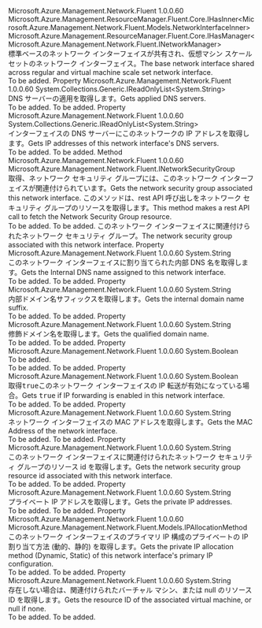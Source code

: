 <Type Name="INetworkInterfaceBase" FullName="Microsoft.Azure.Management.Network.Fluent.INetworkInterfaceBase">
  <TypeSignature Language="C#" Value="public interface INetworkInterfaceBase : Microsoft.Azure.Management.ResourceManager.Fluent.Core.IHasInner&lt;Microsoft.Azure.Management.Network.Fluent.Models.NetworkInterfaceInner&gt;, Microsoft.Azure.Management.ResourceManager.Fluent.Core.IHasManager&lt;Microsoft.Azure.Management.Network.Fluent.INetworkManager&gt;" />
  <TypeSignature Language="ILAsm" Value=".class public interface auto ansi abstract INetworkInterfaceBase implements class Microsoft.Azure.Management.ResourceManager.Fluent.Core.IHasInner`1&lt;class Microsoft.Azure.Management.Network.Fluent.Models.NetworkInterfaceInner&gt;, class Microsoft.Azure.Management.ResourceManager.Fluent.Core.IHasManager`1&lt;class Microsoft.Azure.Management.Network.Fluent.INetworkManager&gt;" />
  <TypeSignature Language="DocId" Value="T:Microsoft.Azure.Management.Network.Fluent.INetworkInterfaceBase" />
  <TypeSignature Language="VB.NET" Value="Public Interface INetworkInterfaceBase&#xA;Implements IHasInner(Of NetworkInterfaceInner), IHasManager(Of INetworkManager)" />
  <TypeSignature Language="F#" Value="type INetworkInterfaceBase = interface&#xA;    interface IHasManager&lt;INetworkManager&gt;&#xA;    interface IHasInner&lt;NetworkInterfaceInner&gt;" />
  <AssemblyInfo>
    <AssemblyName>Microsoft.Azure.Management.Network.Fluent</AssemblyName>
    <AssemblyVersion>1.0.0.60</AssemblyVersion>
  </AssemblyInfo>
  <Interfaces>
    <Interface>
      <InterfaceName>Microsoft.Azure.Management.ResourceManager.Fluent.Core.IHasInner&lt;Microsoft.Azure.Management.Network.Fluent.Models.NetworkInterfaceInner&gt;</InterfaceName>
    </Interface>
    <Interface>
      <InterfaceName>Microsoft.Azure.Management.ResourceManager.Fluent.Core.IHasManager&lt;Microsoft.Azure.Management.Network.Fluent.INetworkManager&gt;</InterfaceName>
    </Interface>
  </Interfaces>
  <Docs>
    <summary>
            <span data-ttu-id="915f3-101">標準ベースのネットワーク インターフェイスが共有され、仮想マシン スケール セットのネットワーク インターフェイス。</span><span class="sxs-lookup"><span data-stu-id="915f3-101">The base network interface shared across regular and virtual machine scale set network interface.</span></span>
            </summary>
    <remarks>To be added.</remarks>
  </Docs>
  <Members>
    <Member MemberName="AppliedDnsServers">
      <MemberSignature Language="C#" Value="public System.Collections.Generic.IReadOnlyList&lt;string&gt; AppliedDnsServers { get; }" />
      <MemberSignature Language="ILAsm" Value=".property instance class System.Collections.Generic.IReadOnlyList`1&lt;string&gt; AppliedDnsServers" />
      <MemberSignature Language="DocId" Value="P:Microsoft.Azure.Management.Network.Fluent.INetworkInterfaceBase.AppliedDnsServers" />
      <MemberSignature Language="VB.NET" Value="Public ReadOnly Property AppliedDnsServers As IReadOnlyList(Of String)" />
      <MemberSignature Language="F#" Value="member this.AppliedDnsServers : System.Collections.Generic.IReadOnlyList&lt;string&gt;" Usage="Microsoft.Azure.Management.Network.Fluent.INetworkInterfaceBase.AppliedDnsServers" />
      <MemberType>Property</MemberType>
      <AssemblyInfo>
        <AssemblyName>Microsoft.Azure.Management.Network.Fluent</AssemblyName>
        <AssemblyVersion>1.0.0.60</AssemblyVersion>
      </AssemblyInfo>
      <ReturnValue>
        <ReturnType>System.Collections.Generic.IReadOnlyList&lt;System.String&gt;</ReturnType>
      </ReturnValue>
      <Docs>
        <summary>
            <span data-ttu-id="915f3-102">DNS サーバーの適用を取得します。</span><span class="sxs-lookup"><span data-stu-id="915f3-102">Gets applied DNS servers.</span></span>
            </summary>
        <value>To be added.</value>
        <remarks>To be added.</remarks>
      </Docs>
    </Member>
    <Member MemberName="DnsServers">
      <MemberSignature Language="C#" Value="public System.Collections.Generic.IReadOnlyList&lt;string&gt; DnsServers { get; }" />
      <MemberSignature Language="ILAsm" Value=".property instance class System.Collections.Generic.IReadOnlyList`1&lt;string&gt; DnsServers" />
      <MemberSignature Language="DocId" Value="P:Microsoft.Azure.Management.Network.Fluent.INetworkInterfaceBase.DnsServers" />
      <MemberSignature Language="VB.NET" Value="Public ReadOnly Property DnsServers As IReadOnlyList(Of String)" />
      <MemberSignature Language="F#" Value="member this.DnsServers : System.Collections.Generic.IReadOnlyList&lt;string&gt;" Usage="Microsoft.Azure.Management.Network.Fluent.INetworkInterfaceBase.DnsServers" />
      <MemberType>Property</MemberType>
      <AssemblyInfo>
        <AssemblyName>Microsoft.Azure.Management.Network.Fluent</AssemblyName>
        <AssemblyVersion>1.0.0.60</AssemblyVersion>
      </AssemblyInfo>
      <ReturnValue>
        <ReturnType>System.Collections.Generic.IReadOnlyList&lt;System.String&gt;</ReturnType>
      </ReturnValue>
      <Docs>
        <summary>
            <span data-ttu-id="915f3-103">インターフェイスの DNS サーバーにこのネットワークの IP アドレスを取得します。</span><span class="sxs-lookup"><span data-stu-id="915f3-103">Gets IP addresses of this network interface's DNS servers.</span></span>
            </summary>
        <value>To be added.</value>
        <remarks>To be added.</remarks>
      </Docs>
    </Member>
    <Member MemberName="GetNetworkSecurityGroup">
      <MemberSignature Language="C#" Value="public Microsoft.Azure.Management.Network.Fluent.INetworkSecurityGroup GetNetworkSecurityGroup ();" />
      <MemberSignature Language="ILAsm" Value=".method public hidebysig newslot virtual instance class Microsoft.Azure.Management.Network.Fluent.INetworkSecurityGroup GetNetworkSecurityGroup() cil managed" />
      <MemberSignature Language="DocId" Value="M:Microsoft.Azure.Management.Network.Fluent.INetworkInterfaceBase.GetNetworkSecurityGroup" />
      <MemberSignature Language="VB.NET" Value="Public Function GetNetworkSecurityGroup () As INetworkSecurityGroup" />
      <MemberSignature Language="F#" Value="abstract member GetNetworkSecurityGroup : unit -&gt; Microsoft.Azure.Management.Network.Fluent.INetworkSecurityGroup" Usage="iNetworkInterfaceBase.GetNetworkSecurityGroup " />
      <MemberType>Method</MemberType>
      <AssemblyInfo>
        <AssemblyName>Microsoft.Azure.Management.Network.Fluent</AssemblyName>
        <AssemblyVersion>1.0.0.60</AssemblyVersion>
      </AssemblyInfo>
      <ReturnValue>
        <ReturnType>Microsoft.Azure.Management.Network.Fluent.INetworkSecurityGroup</ReturnType>
      </ReturnValue>
      <Parameters />
      <Docs>
        <summary>
            <span data-ttu-id="915f3-104">取得、ネットワーク セキュリティ グループには、このネットワーク インターフェイスが関連付けられています。</span><span class="sxs-lookup"><span data-stu-id="915f3-104">Gets the network security group associated this network interface.</span></span>
            <span data-ttu-id="915f3-105">このメソッドは、rest API 呼び出しをネットワーク セキュリティ グループのリソースを取得します。</span><span class="sxs-lookup"><span data-stu-id="915f3-105">This method makes a rest API call to fetch the Network Security Group resource.</span></span>
            </summary>
        <returns>To be added.</returns>
        <remarks>To be added.</remarks>
        <return><span data-ttu-id="915f3-106">このネットワーク インターフェイスに関連付けられたネットワーク セキュリティ グループ。</span><span class="sxs-lookup"><span data-stu-id="915f3-106">The network security group associated with this network interface.</span></span></return>
      </Docs>
    </Member>
    <Member MemberName="InternalDnsNameLabel">
      <MemberSignature Language="C#" Value="public string InternalDnsNameLabel { get; }" />
      <MemberSignature Language="ILAsm" Value=".property instance string InternalDnsNameLabel" />
      <MemberSignature Language="DocId" Value="P:Microsoft.Azure.Management.Network.Fluent.INetworkInterfaceBase.InternalDnsNameLabel" />
      <MemberSignature Language="VB.NET" Value="Public ReadOnly Property InternalDnsNameLabel As String" />
      <MemberSignature Language="F#" Value="member this.InternalDnsNameLabel : string" Usage="Microsoft.Azure.Management.Network.Fluent.INetworkInterfaceBase.InternalDnsNameLabel" />
      <MemberType>Property</MemberType>
      <AssemblyInfo>
        <AssemblyName>Microsoft.Azure.Management.Network.Fluent</AssemblyName>
        <AssemblyVersion>1.0.0.60</AssemblyVersion>
      </AssemblyInfo>
      <ReturnValue>
        <ReturnType>System.String</ReturnType>
      </ReturnValue>
      <Docs>
        <summary>
            <span data-ttu-id="915f3-107">このネットワーク インターフェイスに割り当てられた内部 DNS 名を取得します。</span><span class="sxs-lookup"><span data-stu-id="915f3-107">Gets the Internal DNS name assigned to this network interface.</span></span>
            </summary>
        <value>To be added.</value>
        <remarks>To be added.</remarks>
      </Docs>
    </Member>
    <Member MemberName="InternalDomainNameSuffix">
      <MemberSignature Language="C#" Value="public string InternalDomainNameSuffix { get; }" />
      <MemberSignature Language="ILAsm" Value=".property instance string InternalDomainNameSuffix" />
      <MemberSignature Language="DocId" Value="P:Microsoft.Azure.Management.Network.Fluent.INetworkInterfaceBase.InternalDomainNameSuffix" />
      <MemberSignature Language="VB.NET" Value="Public ReadOnly Property InternalDomainNameSuffix As String" />
      <MemberSignature Language="F#" Value="member this.InternalDomainNameSuffix : string" Usage="Microsoft.Azure.Management.Network.Fluent.INetworkInterfaceBase.InternalDomainNameSuffix" />
      <MemberType>Property</MemberType>
      <AssemblyInfo>
        <AssemblyName>Microsoft.Azure.Management.Network.Fluent</AssemblyName>
        <AssemblyVersion>1.0.0.60</AssemblyVersion>
      </AssemblyInfo>
      <ReturnValue>
        <ReturnType>System.String</ReturnType>
      </ReturnValue>
      <Docs>
        <summary>
            <span data-ttu-id="915f3-108">内部ドメイン名サフィックスを取得します。</span><span class="sxs-lookup"><span data-stu-id="915f3-108">Gets the internal domain name suffix.</span></span>
            </summary>
        <value>To be added.</value>
        <remarks>To be added.</remarks>
      </Docs>
    </Member>
    <Member MemberName="InternalFqdn">
      <MemberSignature Language="C#" Value="public string InternalFqdn { get; }" />
      <MemberSignature Language="ILAsm" Value=".property instance string InternalFqdn" />
      <MemberSignature Language="DocId" Value="P:Microsoft.Azure.Management.Network.Fluent.INetworkInterfaceBase.InternalFqdn" />
      <MemberSignature Language="VB.NET" Value="Public ReadOnly Property InternalFqdn As String" />
      <MemberSignature Language="F#" Value="member this.InternalFqdn : string" Usage="Microsoft.Azure.Management.Network.Fluent.INetworkInterfaceBase.InternalFqdn" />
      <MemberType>Property</MemberType>
      <AssemblyInfo>
        <AssemblyName>Microsoft.Azure.Management.Network.Fluent</AssemblyName>
        <AssemblyVersion>1.0.0.60</AssemblyVersion>
      </AssemblyInfo>
      <ReturnValue>
        <ReturnType>System.String</ReturnType>
      </ReturnValue>
      <Docs>
        <summary>
            <span data-ttu-id="915f3-109">修飾ドメイン名を取得します。</span><span class="sxs-lookup"><span data-stu-id="915f3-109">Gets the qualified domain name.</span></span>
            </summary>
        <value>To be added.</value>
        <remarks>To be added.</remarks>
      </Docs>
    </Member>
    <Member MemberName="IsAcceleratedNetworkingEnabled">
      <MemberSignature Language="C#" Value="public bool IsAcceleratedNetworkingEnabled { get; }" />
      <MemberSignature Language="ILAsm" Value=".property instance bool IsAcceleratedNetworkingEnabled" />
      <MemberSignature Language="DocId" Value="P:Microsoft.Azure.Management.Network.Fluent.INetworkInterfaceBase.IsAcceleratedNetworkingEnabled" />
      <MemberSignature Language="VB.NET" Value="Public ReadOnly Property IsAcceleratedNetworkingEnabled As Boolean" />
      <MemberSignature Language="F#" Value="member this.IsAcceleratedNetworkingEnabled : bool" Usage="Microsoft.Azure.Management.Network.Fluent.INetworkInterfaceBase.IsAcceleratedNetworkingEnabled" />
      <MemberType>Property</MemberType>
      <AssemblyInfo>
        <AssemblyName>Microsoft.Azure.Management.Network.Fluent</AssemblyName>
        <AssemblyVersion>1.0.0.60</AssemblyVersion>
      </AssemblyInfo>
      <ReturnValue>
        <ReturnType>System.Boolean</ReturnType>
      </ReturnValue>
      <Docs>
        <summary>To be added.</summary>
        <value>To be added.</value>
        <remarks>To be added.</remarks>
      </Docs>
    </Member>
    <Member MemberName="IsIPForwardingEnabled">
      <MemberSignature Language="C#" Value="public bool IsIPForwardingEnabled { get; }" />
      <MemberSignature Language="ILAsm" Value=".property instance bool IsIPForwardingEnabled" />
      <MemberSignature Language="DocId" Value="P:Microsoft.Azure.Management.Network.Fluent.INetworkInterfaceBase.IsIPForwardingEnabled" />
      <MemberSignature Language="VB.NET" Value="Public ReadOnly Property IsIPForwardingEnabled As Boolean" />
      <MemberSignature Language="F#" Value="member this.IsIPForwardingEnabled : bool" Usage="Microsoft.Azure.Management.Network.Fluent.INetworkInterfaceBase.IsIPForwardingEnabled" />
      <MemberType>Property</MemberType>
      <AssemblyInfo>
        <AssemblyName>Microsoft.Azure.Management.Network.Fluent</AssemblyName>
        <AssemblyVersion>1.0.0.60</AssemblyVersion>
      </AssemblyInfo>
      <ReturnValue>
        <ReturnType>System.Boolean</ReturnType>
      </ReturnValue>
      <Docs>
        <summary>
            <span data-ttu-id="915f3-110">取得<tt>true</tt>このネットワーク インターフェイスの IP 転送が有効になっている場合。</span><span class="sxs-lookup"><span data-stu-id="915f3-110">Gets <tt>true</tt> if IP forwarding is enabled in this network interface.</span></span>
            </summary>
        <value>To be added.</value>
        <remarks>To be added.</remarks>
      </Docs>
    </Member>
    <Member MemberName="MacAddress">
      <MemberSignature Language="C#" Value="public string MacAddress { get; }" />
      <MemberSignature Language="ILAsm" Value=".property instance string MacAddress" />
      <MemberSignature Language="DocId" Value="P:Microsoft.Azure.Management.Network.Fluent.INetworkInterfaceBase.MacAddress" />
      <MemberSignature Language="VB.NET" Value="Public ReadOnly Property MacAddress As String" />
      <MemberSignature Language="F#" Value="member this.MacAddress : string" Usage="Microsoft.Azure.Management.Network.Fluent.INetworkInterfaceBase.MacAddress" />
      <MemberType>Property</MemberType>
      <AssemblyInfo>
        <AssemblyName>Microsoft.Azure.Management.Network.Fluent</AssemblyName>
        <AssemblyVersion>1.0.0.60</AssemblyVersion>
      </AssemblyInfo>
      <ReturnValue>
        <ReturnType>System.String</ReturnType>
      </ReturnValue>
      <Docs>
        <summary>
            <span data-ttu-id="915f3-111">ネットワーク インターフェイスの MAC アドレスを取得します。</span><span class="sxs-lookup"><span data-stu-id="915f3-111">Gets the MAC Address of the network interface.</span></span>
            </summary>
        <value>To be added.</value>
        <remarks>To be added.</remarks>
      </Docs>
    </Member>
    <Member MemberName="NetworkSecurityGroupId">
      <MemberSignature Language="C#" Value="public string NetworkSecurityGroupId { get; }" />
      <MemberSignature Language="ILAsm" Value=".property instance string NetworkSecurityGroupId" />
      <MemberSignature Language="DocId" Value="P:Microsoft.Azure.Management.Network.Fluent.INetworkInterfaceBase.NetworkSecurityGroupId" />
      <MemberSignature Language="VB.NET" Value="Public ReadOnly Property NetworkSecurityGroupId As String" />
      <MemberSignature Language="F#" Value="member this.NetworkSecurityGroupId : string" Usage="Microsoft.Azure.Management.Network.Fluent.INetworkInterfaceBase.NetworkSecurityGroupId" />
      <MemberType>Property</MemberType>
      <AssemblyInfo>
        <AssemblyName>Microsoft.Azure.Management.Network.Fluent</AssemblyName>
        <AssemblyVersion>1.0.0.60</AssemblyVersion>
      </AssemblyInfo>
      <ReturnValue>
        <ReturnType>System.String</ReturnType>
      </ReturnValue>
      <Docs>
        <summary>
            <span data-ttu-id="915f3-112">このネットワーク インターフェイスに関連付けられたネットワーク セキュリティ グループのリソース id を取得します。</span><span class="sxs-lookup"><span data-stu-id="915f3-112">Gets the network security group resource id associated with this network interface.</span></span>
            </summary>
        <value>To be added.</value>
        <remarks>To be added.</remarks>
      </Docs>
    </Member>
    <Member MemberName="PrimaryPrivateIP">
      <MemberSignature Language="C#" Value="public string PrimaryPrivateIP { get; }" />
      <MemberSignature Language="ILAsm" Value=".property instance string PrimaryPrivateIP" />
      <MemberSignature Language="DocId" Value="P:Microsoft.Azure.Management.Network.Fluent.INetworkInterfaceBase.PrimaryPrivateIP" />
      <MemberSignature Language="VB.NET" Value="Public ReadOnly Property PrimaryPrivateIP As String" />
      <MemberSignature Language="F#" Value="member this.PrimaryPrivateIP : string" Usage="Microsoft.Azure.Management.Network.Fluent.INetworkInterfaceBase.PrimaryPrivateIP" />
      <MemberType>Property</MemberType>
      <AssemblyInfo>
        <AssemblyName>Microsoft.Azure.Management.Network.Fluent</AssemblyName>
        <AssemblyVersion>1.0.0.60</AssemblyVersion>
      </AssemblyInfo>
      <ReturnValue>
        <ReturnType>System.String</ReturnType>
      </ReturnValue>
      <Docs>
        <summary>
            <span data-ttu-id="915f3-113">プライベート IP アドレスを取得します。</span><span class="sxs-lookup"><span data-stu-id="915f3-113">Gets the private IP addresses.</span></span>
            </summary>
        <value>To be added.</value>
        <remarks>To be added.</remarks>
      </Docs>
    </Member>
    <Member MemberName="PrimaryPrivateIPAllocationMethod">
      <MemberSignature Language="C#" Value="public Microsoft.Azure.Management.Network.Fluent.Models.IPAllocationMethod PrimaryPrivateIPAllocationMethod { get; }" />
      <MemberSignature Language="ILAsm" Value=".property instance class Microsoft.Azure.Management.Network.Fluent.Models.IPAllocationMethod PrimaryPrivateIPAllocationMethod" />
      <MemberSignature Language="DocId" Value="P:Microsoft.Azure.Management.Network.Fluent.INetworkInterfaceBase.PrimaryPrivateIPAllocationMethod" />
      <MemberSignature Language="VB.NET" Value="Public ReadOnly Property PrimaryPrivateIPAllocationMethod As IPAllocationMethod" />
      <MemberSignature Language="F#" Value="member this.PrimaryPrivateIPAllocationMethod : Microsoft.Azure.Management.Network.Fluent.Models.IPAllocationMethod" Usage="Microsoft.Azure.Management.Network.Fluent.INetworkInterfaceBase.PrimaryPrivateIPAllocationMethod" />
      <MemberType>Property</MemberType>
      <AssemblyInfo>
        <AssemblyName>Microsoft.Azure.Management.Network.Fluent</AssemblyName>
        <AssemblyVersion>1.0.0.60</AssemblyVersion>
      </AssemblyInfo>
      <ReturnValue>
        <ReturnType>Microsoft.Azure.Management.Network.Fluent.Models.IPAllocationMethod</ReturnType>
      </ReturnValue>
      <Docs>
        <summary>
            <span data-ttu-id="915f3-114">このネットワーク インターフェイスのプライマリ IP 構成のプライベートの IP 割り当て方法 (動的、静的) を取得します。</span><span class="sxs-lookup"><span data-stu-id="915f3-114">Gets the private IP allocation method (Dynamic, Static) of this network interface's primary IP configuration.</span></span>
            </summary>
        <value>To be added.</value>
        <remarks>To be added.</remarks>
      </Docs>
    </Member>
    <Member MemberName="VirtualMachineId">
      <MemberSignature Language="C#" Value="public string VirtualMachineId { get; }" />
      <MemberSignature Language="ILAsm" Value=".property instance string VirtualMachineId" />
      <MemberSignature Language="DocId" Value="P:Microsoft.Azure.Management.Network.Fluent.INetworkInterfaceBase.VirtualMachineId" />
      <MemberSignature Language="VB.NET" Value="Public ReadOnly Property VirtualMachineId As String" />
      <MemberSignature Language="F#" Value="member this.VirtualMachineId : string" Usage="Microsoft.Azure.Management.Network.Fluent.INetworkInterfaceBase.VirtualMachineId" />
      <MemberType>Property</MemberType>
      <AssemblyInfo>
        <AssemblyName>Microsoft.Azure.Management.Network.Fluent</AssemblyName>
        <AssemblyVersion>1.0.0.60</AssemblyVersion>
      </AssemblyInfo>
      <ReturnValue>
        <ReturnType>System.String</ReturnType>
      </ReturnValue>
      <Docs>
        <summary>
            <span data-ttu-id="915f3-115">存在しない場合は、関連付けられたバーチャル マシン、または null のリソース ID を取得します。</span><span class="sxs-lookup"><span data-stu-id="915f3-115">Gets the resource ID of the associated virtual machine, or null if none.</span></span>
            </summary>
        <value>To be added.</value>
        <remarks>To be added.</remarks>
      </Docs>
    </Member>
  </Members>
</Type>